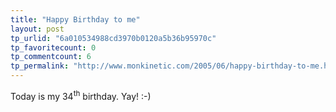 ```yaml
---
title: "Happy Birthday to me"
layout: post
tp_urlid: "6a010534988cd3970b0120a5b36b95970c"
tp_favoritecount: 0
tp_commentcount: 6
tp_permalink: "http://www.monkinetic.com/2005/06/happy-birthday-to-me.html"
---
```

Today is my 34<sup>th</sup> birthday. Yay! :-)
